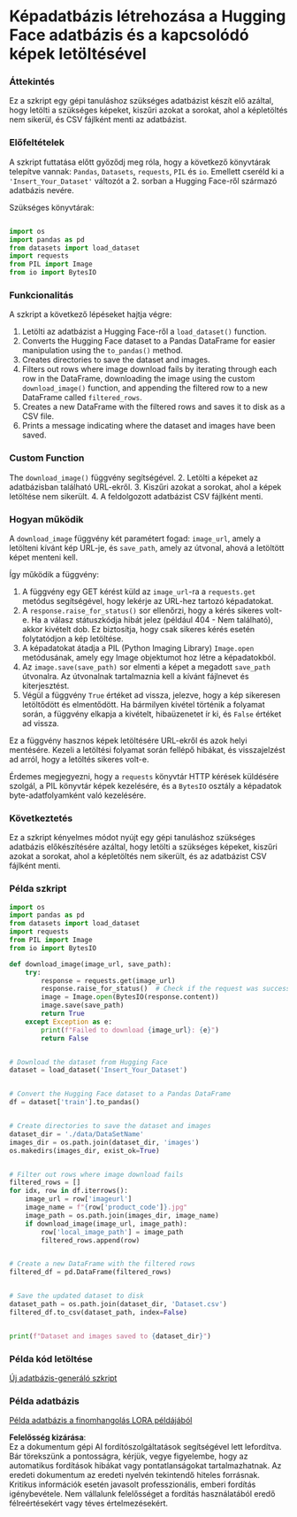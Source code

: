 # Képadatbázis létrehozása a Hugging Face adatbázis és a kapcsolódó képek letöltésével

### Áttekintés

Ez a szkript egy gépi tanuláshoz szükséges adatbázist készít elő azáltal, hogy letölti a szükséges képeket, kiszűri azokat a sorokat, ahol a képletöltés nem sikerül, és CSV fájlként menti az adatbázist.

### Előfeltételek

A szkript futtatása előtt győződj meg róla, hogy a következő könyvtárak telepítve vannak: `Pandas`, `Datasets`, `requests`, `PIL` és `io`. Emellett cseréld ki a `'Insert_Your_Dataset'` változót a 2. sorban a Hugging Face-ről származó adatbázis nevére.

Szükséges könyvtárak:

```python

import os
import pandas as pd
from datasets import load_dataset
import requests
from PIL import Image
from io import BytesIO
```

### Funkcionalitás

A szkript a következő lépéseket hajtja végre:

1. Letölti az adatbázist a Hugging Face-ről a `load_dataset()` function.
2. Converts the Hugging Face dataset to a Pandas DataFrame for easier manipulation using the `to_pandas()` method.
3. Creates directories to save the dataset and images.
4. Filters out rows where image download fails by iterating through each row in the DataFrame, downloading the image using the custom `download_image()` function, and appending the filtered row to a new DataFrame called `filtered_rows`.
5. Creates a new DataFrame with the filtered rows and saves it to disk as a CSV file.
6. Prints a message indicating where the dataset and images have been saved.

### Custom Function

The `download_image()` függvény segítségével.
2. Letölti a képeket az adatbázisban található URL-ekről.
3. Kiszűri azokat a sorokat, ahol a képek letöltése nem sikerült.
4. A feldolgozott adatbázist CSV fájlként menti.

### Hogyan működik

A `download_image` függvény két paramétert fogad: `image_url`, amely a letölteni kívánt kép URL-je, és `save_path`, amely az útvonal, ahová a letöltött képet menteni kell.

Így működik a függvény:

1. A függvény egy GET kérést küld az `image_url`-ra a `requests.get` metódus segítségével, hogy lekérje az URL-hez tartozó képadatokat.
2. A `response.raise_for_status()` sor ellenőrzi, hogy a kérés sikeres volt-e. Ha a válasz státuszkódja hibát jelez (például 404 - Nem található), akkor kivételt dob. Ez biztosítja, hogy csak sikeres kérés esetén folytatódjon a kép letöltése.
3. A képadatokat átadja a PIL (Python Imaging Library) `Image.open` metódusának, amely egy Image objektumot hoz létre a képadatokból.
4. Az `image.save(save_path)` sor elmenti a képet a megadott `save_path` útvonalra. Az útvonalnak tartalmaznia kell a kívánt fájlnevet és kiterjesztést.
5. Végül a függvény `True` értéket ad vissza, jelezve, hogy a kép sikeresen letöltődött és elmentődött. Ha bármilyen kivétel történik a folyamat során, a függvény elkapja a kivételt, hibaüzenetet ír ki, és `False` értéket ad vissza.

Ez a függvény hasznos képek letöltésére URL-ekről és azok helyi mentésére. Kezeli a letöltési folyamat során fellépő hibákat, és visszajelzést ad arról, hogy a letöltés sikeres volt-e.

Érdemes megjegyezni, hogy a `requests` könyvtár HTTP kérések küldésére szolgál, a PIL könyvtár képek kezelésére, és a `BytesIO` osztály a képadatok byte-adatfolyamként való kezelésére.

### Következtetés

Ez a szkript kényelmes módot nyújt egy gépi tanuláshoz szükséges adatbázis előkészítésére azáltal, hogy letölti a szükséges képeket, kiszűri azokat a sorokat, ahol a képletöltés nem sikerült, és az adatbázist CSV fájlként menti.

### Példa szkript

```python
import os
import pandas as pd
from datasets import load_dataset
import requests
from PIL import Image
from io import BytesIO

def download_image(image_url, save_path):
    try:
        response = requests.get(image_url)
        response.raise_for_status()  # Check if the request was successful
        image = Image.open(BytesIO(response.content))
        image.save(save_path)
        return True
    except Exception as e:
        print(f"Failed to download {image_url}: {e}")
        return False


# Download the dataset from Hugging Face
dataset = load_dataset('Insert_Your_Dataset')


# Convert the Hugging Face dataset to a Pandas DataFrame
df = dataset['train'].to_pandas()


# Create directories to save the dataset and images
dataset_dir = './data/DataSetName'
images_dir = os.path.join(dataset_dir, 'images')
os.makedirs(images_dir, exist_ok=True)


# Filter out rows where image download fails
filtered_rows = []
for idx, row in df.iterrows():
    image_url = row['imageurl']
    image_name = f"{row['product_code']}.jpg"
    image_path = os.path.join(images_dir, image_name)
    if download_image(image_url, image_path):
        row['local_image_path'] = image_path
        filtered_rows.append(row)


# Create a new DataFrame with the filtered rows
filtered_df = pd.DataFrame(filtered_rows)


# Save the updated dataset to disk
dataset_path = os.path.join(dataset_dir, 'Dataset.csv')
filtered_df.to_csv(dataset_path, index=False)


print(f"Dataset and images saved to {dataset_dir}")
```

### Példa kód letöltése
[Új adatbázis-generáló szkript](../../../../code/04.Finetuning/generate_dataset.py)

### Példa adatbázis
[Példa adatbázis a finomhangolás LORA példájából](../../../../code/04.Finetuning/olive-ort-example/dataset/dataset-classification.json)

**Felelősség kizárása**:  
Ez a dokumentum gépi AI fordítószolgáltatások segítségével lett lefordítva. Bár törekszünk a pontosságra, kérjük, vegye figyelembe, hogy az automatikus fordítások hibákat vagy pontatlanságokat tartalmazhatnak. Az eredeti dokumentum az eredeti nyelvén tekintendő hiteles forrásnak. Kritikus információk esetén javasolt professzionális, emberi fordítás igénybevétele. Nem vállalunk felelősséget a fordítás használatából eredő félreértésekért vagy téves értelmezésekért.